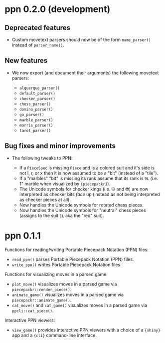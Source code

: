 ppn 0.2.0 (development)
=======================

Deprecated features
-------------------

* Custom movetext parsers should now be of the form `name_parser()`
  instead of `parser_name()`.

New features
------------

* We now export (and document their arguments) the following movetext parsers:

  + `alquerque_parser()`
  + `default_parser()`
  + `checker_parser()`
  + `chess_parser()`
  + `domino_parser()`
  + `go_parser()`
  + `marble_parser()`
  + `morris_parser()`
  + `tarot_parser()`

Bug fixes and minor improvements
--------------------------------

* The following tweaks to PPN:

  + If a `PieceSpec` is missing `Piece` and is a colored suit
    and it's side is not l, r, or x then it is now assumed to
    be a "bit" (instead of a "tile").
  + If a "marbles" "bit" is missing its rank assume that
    its rank is `9L` (i.e. 1" marble when visualized by `{piecepackr}`).
  + The Unicode symbols for checker kings (i.e. ⛁ and ⛃) are now interpreted
    as checker bits *face* up (instead as not being interpreted as checker pieces at all).
  + Now handles the Unicode symbols for rotated chess pieces.
  + Now handles the Unicode symbols for "neutral" chess pieces (assigns to the suit `1L` aka the "red" suit).

ppn 0.1.1
=========

Functions for reading/writing Portable Piecepack Notation (PPN) files:

* `read_ppn()` parses Portable Piecepack Notation (PPN) files.
* `write_ppn()` writes Portable Piecepack Notation files.

Functions for visualizing moves in a parsed game:

* `plot_move()` visualizes moves in a parsed game via `piecepackr::render_piece()`.
* `animate_game()` visualizes moves in a parsed game via `piecepackr::animate_game()`.
* `cat_move()` and `cat_game()` visualizes moves in a parsed game via `ppcli::cat_piece()`.

Interactive PPN viewers:

* `view_game()` provides interactive PPN viewers with a choice of a `{shiny}` app and a `{cli}` command-line interface.
